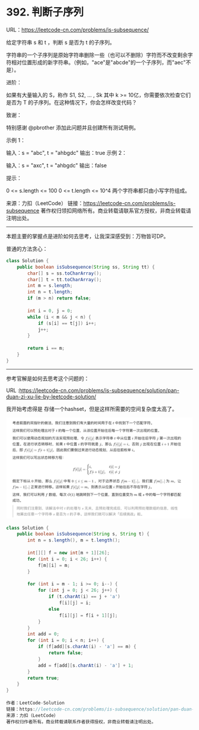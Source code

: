 # 392. 判断子序列

URL：https://leetcode-cn.com/problems/is-subsequence/

给定字符串 s 和 t ，判断 s 是否为 t 的子序列。

字符串的一个子序列是原始字符串删除一些（也可以不删除）字符而不改变剩余字符相对位置形成的新字符串。（例如，"ace"是"abcde"的一个子序列，而"aec"不是）。

进阶：

如果有大量输入的 S，称作 S1, S2, ... , Sk 其中 k >= 10亿，你需要依次检查它们是否为 T 的子序列。在这种情况下，你会怎样改变代码？

致谢：

特别感谢 @pbrother 添加此问题并且创建所有测试用例。

 

示例 1：

输入：s = "abc", t = "ahbgdc"
输出：true
示例 2：

输入：s = "axc", t = "ahbgdc"
输出：false


提示：

0 <= s.length <= 100
0 <= t.length <= 10^4
两个字符串都只由小写字符组成。

来源：力扣（LeetCode）
链接：https://leetcode-cn.com/problems/is-subsequence
著作权归领扣网络所有。商业转载请联系官方授权，非商业转载请注明出处。

---

本题主要的掌握点是进阶如何去思考，让我深深感受到：万物皆可DP。

普通的方法贪心：

```java
class Solution {
    public boolean isSubsequence(String ss, String tt) {
        char[] s = ss.toCharArray();
        char[] t = tt.toCharArray();
        int m = s.length;
        int n = t.length;
        if (m > n) return false;
        
        int i = 0, j = 0;
        while (i < m && j < n) {
            if (s[i] == t[j]) i++;
            j++;
        }
    
        return i == m;
    }
}
```

---

参考官解是如何去思考这个问题的：

URL :https://leetcode-cn.com/problems/is-subsequence/solution/pan-duan-zi-xu-lie-by-leetcode-solution/

我开始考虑得是 存储一个hashset，但是这样所需要的空间复杂度太高了。

<img src="../lc_images/image-20210422151616482.png" alt="image-20210422151616482" style="zoom:50%;" />

```java
class Solution {
    public boolean isSubsequence(String s, String t) {
        int n = s.length(), m = t.length();

        int[][] f = new int[m + 1][26];
        for (int i = 0; i < 26; i++) {
            f[m][i] = m;
        }

        for (int i = m - 1; i >= 0; i--) {
            for (int j = 0; j < 26; j++) {
                if (t.charAt(i) == j + 'a')
                    f[i][j] = i;
                else
                    f[i][j] = f[i + 1][j];
            }
        }
        int add = 0;
        for (int i = 0; i < n; i++) {
            if (f[add][s.charAt(i) - 'a'] == m) {
                return false;
            }
            add = f[add][s.charAt(i) - 'a'] + 1;
        }
        return true;
    }
}

作者：LeetCode-Solution
链接：https://leetcode-cn.com/problems/is-subsequence/solution/pan-duan-zi-xu-lie-by-leetcode-solution/
来源：力扣（LeetCode）
著作权归作者所有。商业转载请联系作者获得授权，非商业转载请注明出处。
```

